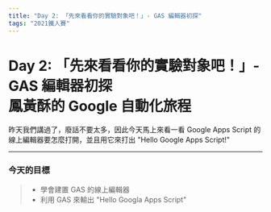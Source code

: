```yaml
---
title: "Day 2: 「先來看看你的實驗對象吧！」- GAS 編輯器初探"
tags: "2021鐵人賽"
---
```


Day 2: 「先來看看你的實驗對象吧！」- GAS 編輯器初探\
鳳黃酥的 Google 自動化旅程
==

昨天我們講過了，廢話不要太多，因此今天馬上來看一看 Google Apps Script 的線上編輯器要怎麼打開，並且用它來打出 "Hello Google Apps Script!"

---

### 今天的目標
> * 學會建置 GAS 的線上編輯器
> * 利用 GAS 來輸出 "Hello Googla Apps Script"